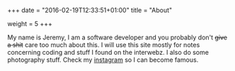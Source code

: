 +++
date = "2016-02-19T12:33:51+01:00"
title = "About"

weight = 5
+++

My name is Jeremy, I am a software developer and you probably don't ~~give a shit~~ care too much about this.
I will use this site mostly for notes concerning coding and stuff I found on the interwebz.
I also do some photography stuff. Check my [instagram](https://instagram.com/seasox) so I can become famous.
